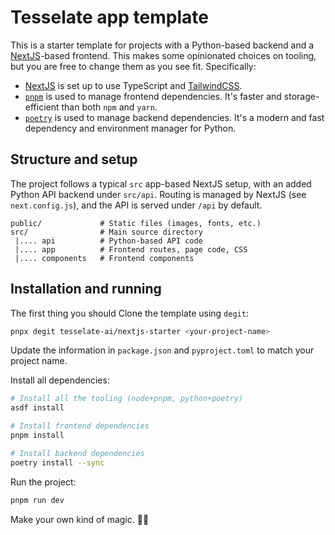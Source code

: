 # Tesselate app template

This is a starter template for projects with a Python-based backend and a [NextJS](https://nextjs.org)-based frontend. This makes some opinionated choices on tooling, but you are free to change them as you see fit. Specifically:

-   [NextJS](https://nextjs.org/) is set up to use TypeScript and [TailwindCSS](https://tailwindcss.com/).
-   [`pnpm`](https://pnpm.io/) is used to manage frontend dependencies. It's faster and storage-efficient than both `npm` and `yarn`.
-   [`poetry`](https://python-poetry.org/) is used to manage backend dependencies. It's a modern and fast dependency and environment manager for Python.

## Structure and setup

The project follows a typical `src` app-based NextJS setup, with an added Python API backend under `src/api`. Routing is managed by NextJS (see `next.config.js`), and the API is served under `/api` by default.

```
public/             # Static files (images, fonts, etc.)
src/                # Main source directory
 |.... api          # Python-based API code
 |.... app          # Frontend routes, page code, CSS
 |.... components   # Frontend components
```

## Installation and running

The first thing you should Clone the template using `degit`:

```bash
pnpx degit tesselate-ai/nextjs-starter <your-project-name>
```

Update the information in `package.json` and `pyproject.toml` to match your project name.

Install all dependencies:

```bash
# Install all the tooling (node+pnpm, python+poetry)
asdf install

# Install frontend dependencies
pnpm install

# Install backend dependencies
poetry install --sync
```

Run the project:

```bash
pnpm run dev
```

Make your own kind of magic. 🎩✨
